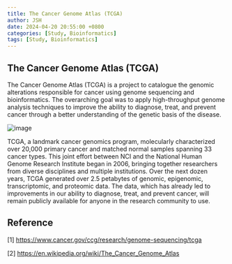 ```yaml
---
title: The Cancer Genome Atlas (TCGA)
author: JSH
date: 2024-04-20 20:55:00 +0800
categories: [Study, Bioinformatics]
tags: [Study, Bioinformatics]
---
```


## The Cancer Genome Atlas (TCGA)
The Cancer Genome Atlas (TCGA) is a project to catalogue the genomic alterations responsible for cancer using genome sequencing and bioinformatics.
The overarching goal was to apply high-throughput genome analysis techniques to improve the ability to diagnose, treat, and prevent cancer through a better understanding of the genetic basis of the disease.

![image](https://github.com/JeonSHyun/JeonSHyun.github.io/assets/86886562/035d919f-91e1-4629-935b-a25450628478)


TCGA, a landmark cancer genomics program, molecularly characterized over 20,000 primary cancer and matched normal samples spanning 33 cancer types. 
This joint effort between NCI and the National Human Genome Research Institute began in 2006, bringing together researchers from diverse disciplines and multiple institutions.
Over the next dozen years, TCGA generated over 2.5 petabytes of genomic, epigenomic, transcriptomic, and proteomic data.
The data, which has already led to improvements in our ability to diagnose, treat, and prevent cancer, will remain publicly available for anyone in the research community to use.

## Reference
[1] https://www.cancer.gov/ccg/research/genome-sequencing/tcga

[2] https://en.wikipedia.org/wiki/The_Cancer_Genome_Atlas
